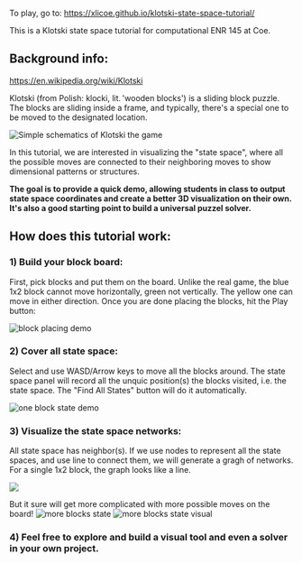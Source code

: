 To play, go to:
https://xlicoe.github.io/klotski-state-space-tutorial/

This is a Klotski state space tutorial for computational ENR 145 at Coe.


## Background info:

https://en.wikipedia.org/wiki/Klotski

Klotski (from Polish: klocki, lit. 'wooden blocks') is a sliding block puzzle. The blocks are sliding inside a frame, and typically, there's a special one to be moved to the designated location.

![Simple schematics of Klotski the game](/../main/graphs/Klotski.png)

In this tutorial, we are interested in visualizing the "state space", where all the possible moves are connected to their neighboring moves to show dimensional patterns or structures.

**The goal is to provide a quick demo, allowing students in class to output state space coordinates and create a better 3D visualization on their own. It's also a good starting point to build a universal puzzel solver.**

## How does this tutorial work:

### 1) Build your block board:

First, pick blocks and put them on the board. Unlike the real game, the blue 1x2 block cannot move horizontally, green not vertically. The yellow one can move in either direction. Once you are done placing the blocks, hit the Play button:

![block placing demo](/../main/graphs/block_placing.png)

### 2) Cover all state space:

Select and use WASD/Arrow keys to move all the blocks around. The state space panel will record all the unquic position(s) the blocks visited, i.e. the state space.
The "Find All States" button will do it automatically.

![one block state demo](/../main/graphs/One_block_state_space.png)

### 3) Visualize the state space networks:

All state space has neighbor(s). If we use nodes to represent all the state spaces, and use line to connect them, we will generate a gragh of networks. For a single 1x2 block, the graph looks like a line.

![](/../main/graphs/visual.png)

But it sure will get more complicated with more possible moves on the board!
![more blocks state](/../main/graphs/more_blocks.png)
![more blocks state visual](/../main/graphs/more_visual.png)

### 4) Feel free to explore and build a visual tool and even a solver in your own project.
